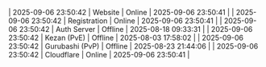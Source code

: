 | 2025-09-06 23:50:42 | Website | Online | 2025-09-06 23:50:41 |
| 2025-09-06 23:50:42 | Registration | Online | 2025-09-06 23:50:41 |
| 2025-09-06 23:50:42 | Auth Server | Offline | 2025-08-18 09:33:31 |
| 2025-09-06 23:50:42 | Kezan (PvE) | Offline | 2025-08-03 17:58:02 |
| 2025-09-06 23:50:42 | Gurubashi (PvP) | Offline | 2025-08-23 21:44:06 |
| 2025-09-06 23:50:42 | Cloudflare | Online | 2025-09-06 23:50:41 |
